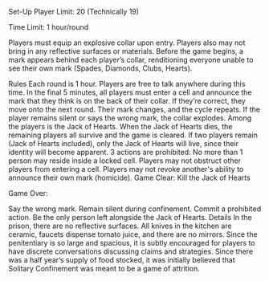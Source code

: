 Set-Up
Player Limit: 20 (Technically 19)

Time Limit: 1 hour/round

Players must equip an explosive collar upon entry. Players also may not bring in any reflective surfaces or materials. Before the game begins, a mark appears behind each player’s collar, renditioning everyone unable to see their own mark (Spades, Diamonds, Clubs, Hearts).

Rules
Each round is 1 hour. Players are free to talk anywhere during this time.
In the final 5 minutes, all players must enter a cell and announce the mark that they think is on the back of their collar. If they’re correct, they move onto the next round. Their mark changes, and the cycle repeats.
If the player remains silent or says the wrong mark, the collar explodes.
Among the players is the Jack of Hearts. When the Jack of Hearts dies, the remaining players all survive and the game is cleared.
If two players remain (Jack of Hearts included), only the Jack of Hearts will live, since their identity will become apparent.
3 actions are prohibited:
No more than 1 person may reside inside a locked cell.
Players may not obstruct other players from entering a cell.
Players may not revoke another's ability to announce their own mark (homicide).
Game Clear: Kill the Jack of Hearts

Game Over:

Say the wrong mark.
Remain silent during confinement.
Commit a prohibited action.
Be the only person left alongside the Jack of Hearts.
Details
In the prison, there are no reflective surfaces. All knives in the kitchen are ceramic, faucets dispense tomato juice, and there are no mirrors. Since the penitentiary is so large and spacious, it is subtly encouraged for players to have discrete conversations discussing claims and strategies. Since there was a half year’s supply of food stocked, it was initially believed that Solitary Confinement was meant to be a game of attrition.